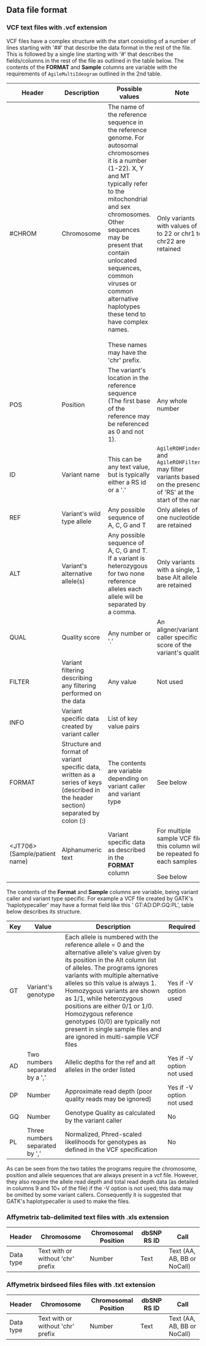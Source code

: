 ## Data file format

### VCF text files with .vcf extension 
VCF files have a complex structure with the start consisting of a number of lines starting with '##' that describe the data format in the rest of the file. This is followed by a single line starting with '#' that describes the fields/columns in the rest of the file as outlined in the table below. The contents of the __FORMAT__ and __Sample__ columns are variable with the requirements of ```AgileMultiIdeogram``` outlined in the 2nd table.


|Header|Description|Possible values|Note|Required|
|-|-|-|-|-|
|#CHROM|Chromosome|The name of the reference sequence in the reference genome. For autosomal chromosomes it is a number (1-22). X, Y and MT typically refer to the mitochondrial and sex chromosomes. Other sequences may be present that contain unlocated sequences, common viruses or common alternative haplotypes these tend to have complex names. <br /><br />These names may have the 'chr' prefix.|Only variants with values of 1 to 22 or chr1 to chr22 are retained|Yes|
|POS|Position|The variant's location in the reference sequence (The first base of the reference may be referenced as 0 and not 1).|Any whole number|Yes|
|ID|Variant name| This can be any text value, but is typically either a RS id or a '.'|```AgileROHFinder``` and ```AgileROHFilterer``` may filter variants based on the presence of 'RS' at the start of the name|Optional|
|REF|Variant's wild type allele|Any possible sequence of A, C, G and T|Only alleles of one nucleotide are retained|Yes|
|ALT|Variant's alternative allele(s)|Any possible sequence of A, C, G and T. If a variant is heterozygous for two none reference alleles each allele will be separated by a comma.|Only variants with a single, 1 base Alt allele are retained |Yes|
|QUAL|Quality score|Any number or '.'|An aligner/variant caller specific score of the variant's quality|No|
|FILTER|Variant filtering describing any filtering performed on the data|Any value|Not used|No|
|INFO|Variant specific data created by variant caller|List of key value pairs||No|
|FORMAT|Structure and format of variant specific data, written as a series of keys (described in the header section) separated by colon (__:__)|The contents are variable depending on variant caller and variant type|See below|Yes| 
|\<JT706\> (Sample/patient name)|Alphanumeric text|Variant specific data as described in the __FORMAT__ column|For multiple sample VCF files, this column will be repeated for each samples<br /><br />See below|Yes|

The contents of the __Format__ and __Sample__ columns are variable, being variant caller and variant type specific. For example a VCF file created by GATK's 'haplotypecaller' may have a format field like this ' GT:AD:DP:GQ:PL', table below describes its structure.

|Key|Value|Description|Required|
|-|-|-|-|
|GT|Variant's genotype|Each allele is numbered with the reference allele = 0 and the alternative allele's value given by its position in the Alt column list of alleles. The programs ignores variants with multiple alternative alleles so this value is always 1. Homozygous variants are shown as 1/1, while heterozygous positions are either 0/1 or 1/0. Homozygous reference genotypes (0/0) are typically not present in single sample files and are ignored in multi-sample VCF files|Yes if -V option used| 
|AD|Two numbers separated by a ','|Allelic depths for the ref and alt alleles in the order listed|Yes if -V option not used|
|DP|Number|Approximate read depth (poor quality reads may be ignored)|Yes if -V option not used|
|GQ|Number|Genotype Quality as calculated by the variant caller|No|
|PL|Three numbers separated by ','|Normalized, Phred-scaled likelihoods for genotypes as defined in the VCF specification|No|

As can be seen from the two tables the programs require the chromosome, position and allele sequences that are always present in a vcf file. However, they also require the allele read depth and total read depth data (as detailed in columns 9 and 10+ of the file) if the -V option is not used; this data may be omitted by some variant callers. Consequently it is suggested that GATK's haplotypecaller is used to make the files.

### Affymetrix tab-delimited text files with .xls extension 

|Header|Chromosome|Chromosomal Position|dbSNP RS ID|Call|
|-|-|-|-|-|
|Data type|Text with or without 'chr' prefix|Number|Text|Text (AA, AB, BB or NoCall)|


### Affymetrix birdseed files files with .txt extension 

|Header|Chromosome|Chromosomal Position|dbSNP RS ID|Call|
|-|-|-|-|-|
|Data type|Text with or without 'chr' prefix|Number|Text|Text (AA, AB, BB or NoCall)|
